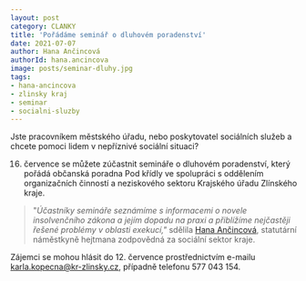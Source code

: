 ```yaml
---
layout: post
category: CLANKY
title: 'Pořádáme seminář o dluhovém poradenství'
date: 2021-07-07
author: Hana Ančincová
authorId: hana.ancincova
image: posts/seminar-dluhy.jpg
tags: 
- hana-ancincova
- zlinsky kraj
- seminar
- socialni-sluzby
---
```


Jste pracovníkem městského úřadu, nebo poskytovatel sociálních služeb a chcete pomoci lidem v nepříznivé sociální situaci?

16. července se můžete zúčastnit semináře o dluhovém poradenství, který pořádá občanská poradna Pod křídly ve spolupráci s oddělením organizačních činností a neziskového sektoru Krajského úřadu Zlínského kraje.

> "*Účastníky semináře seznámíme s informacemi o novele insolvenčního zákona a jejím dopadu na praxi a přiblížíme nejčastěji řešené problémy v oblasti exekucí,"* sdělila [Hana Ančincová](https://zlinsky.pirati.cz/lide/hana-ancincova/), statutární náměstkyně hejtmana zodpovědná za sociální sektor kraje.
> 

Zájemci se mohou hlásit do 12. července prostřednictvím e-mailu karla.kopecna@kr-zlinsky.cz, případně telefonu 577 043 154.
